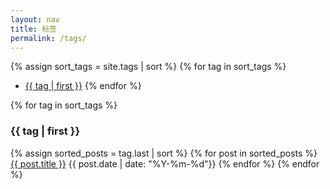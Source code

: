 ```yaml
---
layout: nav
title: 标签
permalink: /tags/
---
```

{% assign sort_tags =  site.tags | sort %}
{% for tag in sort_tags %}
- <a href="#{{ tag | first }}">{{ tag | first }}</a>
{% endfor %}

{% for tag in sort_tags %}
###  <a name="{{tag | first }}" class="anchor">{{ tag | first }}</a>
  {% assign sorted_posts = tag.last | sort %}
	{% for post in sorted_posts %}
<a href="{{ post.url | relative_url }}">{{ post.title }}</a>
<span class="post-meta">{{ post.date | date: "%Y-%m-%d"}}</span>
	{% endfor %}
{% endfor %}
